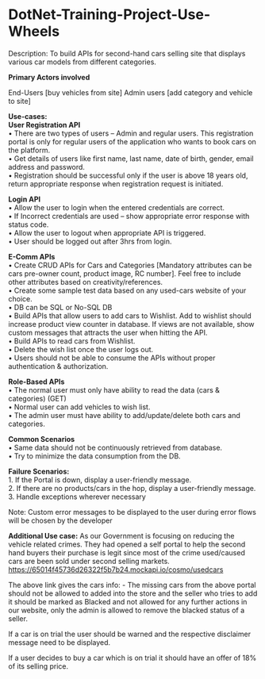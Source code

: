 # DotNet-Training-Project-Use-Wheels
Description: To build APIs for second-hand cars selling site that displays various car models from different categories.

**Primary Actors involved**

End-Users [buy vehicles from site]
Admin users [add category and vehicle to site]

**Use-cases:**      
**User Registration API**       
      • There are two types of users – Admin and regular users. This registration portal is only for regular users of the application who wants to book cars on the platform.  
      • Get details of users like first name, last name, date of birth, gender, email address and password.    
      • Registration should be successful only if the user is above 18 years old, return appropriate response when registration request is initiated.    

**Login API**        
      • Allow the user to login when the entered credentials are correct.  
      • If Incorrect credentials are used – show appropriate error response with status code.   
      • Allow the user to logout when appropriate API is triggered.  
      • User should be logged out after 3hrs from login.  

**E-Comm APIs**          
    • Create CRUD APIs for Cars and Categories [Mandatory attributes can be cars pre-owner count, product image, RC number]. Feel free to include other attributes based on creativity/references.  
    • Create some sample test data based on any used-cars website of your choice.  
    • DB can be SQL or No-SQL DB  
    • Build APIs that allow users to add cars to Wishlist. Add to wishlist should increase product view counter in database. If views are not available, show custom messages that attracts the user when hitting the API.   
    • Build APIs to read cars from Wishlist.  
    • Delete the wish list once the user logs out.  
    • Users should not be able to consume the APIs without proper authentication & authorization.  

**Role-Based APIs**  
    • The normal user must only have ability to read the data (cars & categories) (GET)  
    • Normal user can add vehicles to wish list.  
    • The admin user must have ability to add/update/delete both cars and categories.  

**Common Scenarios**  
    • Same data should not be continuously retrieved from database.  
    • Try to minimize the data consumption from the DB.  

**Failure Scenarios:**  
    1. If the Portal is down, display a user-friendly message.  
    2. If there are no products/cars in the hop, display a user-friendly message.  
    3. Handle exceptions wherever necessary  

Note: Custom error messages to be displayed to the user during error flows will be chosen by the developer  

**Additional Use case:**
As our Government is focusing on reducing the vehicle related crimes.
They had opened a self portal to help the second hand buyers their purchase is legit since most of the crime used/caused cars are been sold under second selling markets.
https://65014f45736d26322f5b7b24.mockapi.io/cosmo/usedcars 
 
The above link gives the cars info:
    - The missing cars from the above portal should not be allowed to added into the store and the seller who tries to add it should be marked as Blacked and not allowed for any further actions in our website, only the admin is allowed to remove the blacked status of a seller.
 
If a car is on trial the user should be warned and the respective disclaimer message need to be displayed.
 
If a user decides to buy a car which is on trial it should have an offer of 18% of its selling price.
